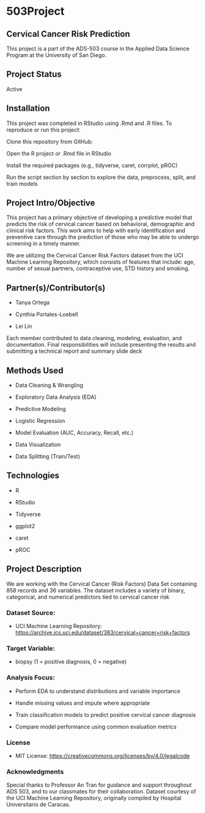 # 503Project

## Cervical Cancer Risk Prediction

This project is a part of the ADS-503 course in the Applied Data Science Program at the University of San Diego.

## Project Status 

Active

## Installation

This project was completed in RStudio using .Rmd and .R files. To reproduce or run this project:

Clone this repository from GitHub: 

Open the R project or .Rmd file in RStudio

Install the required packages (e.g., tidyverse, caret, corrplot, pROC)

Run the script section by section to explore the data, preprocess, split, and train models

## Project Intro/Objective

This project has a primary objective of developing a predictive model that predicts the risk of cervical cancer based on behavioral, demographic and clinical risk factors. This work aims to help with early identification and preventive care through the prediction of those who may be able to undergo screening in a timely manner.

We are utilizing the Cervical Cancer Risk Factors dataset from the UCI Machine Learning Repository, which consists of features that include: age, number of sexual partners, contraceptive use, STD history and smoking.

## Partner(s)/Contributor(s)

- Tanya Ortega

- Cynthia Portales-Loebell

- Lei Lin

Each member contributed to data cleaning, modeling, evaluation, and documentation. Final responsibilities will include presenting the results and submitting a technical report and summary slide deck

## Methods Used
- Data Cleaning & Wrangling

- Exploratory Data Analysis (EDA)

- Predictive Modeling

- Logistic Regression

- Model Evaluation (AUC, Accuracy, Recall, etc.)

- Data Visualization

- Data Splitting (Train/Test)

## Technologies
- R

- RStudio

- Tidyverse

- ggplot2

- caret

- pROC

## Project Description
  We are working with the Cervical Cancer (Risk Factors) Data Set containing 858 records and 36 variables. The dataset includes a variety of binary, categorical, and numerical predictors tied to cervical cancer risk

  ### Dataset Source:
  - UCI Machine Learning Repository: https://archive.ics.uci.edu/dataset/383/cervical+cancer+risk+factors
  ### Target Variable:
  - biopsy (1 = positive diagnosis, 0 = negative)
  ### Analysis Focus:
  - Perform EDA to understand distributions and variable importance

  - Handle missing values and impute where appropriate

  - Train classification models to predict positive cervical cancer diagnosis
 
  - Compare model performance using common evaluation metrics
 
### License
  - MIT License: https://creativecommons.org/licenses/by/4.0/legalcode
### Acknowledgments
Special thanks to Professor An Tran for guidance and support throughout ADS 503, and to our classmates for their collaboration.
Dataset courtesy of the UCI Machine Learning Repository, originally compiled by Hospital Universitario de Caracas.
